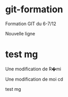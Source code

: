# git-formation
Formation GIT du 6-7/12

Nouvelle ligne

test mg
=======

Une modification de R�mi


Une modification de moi
cd


test mg
